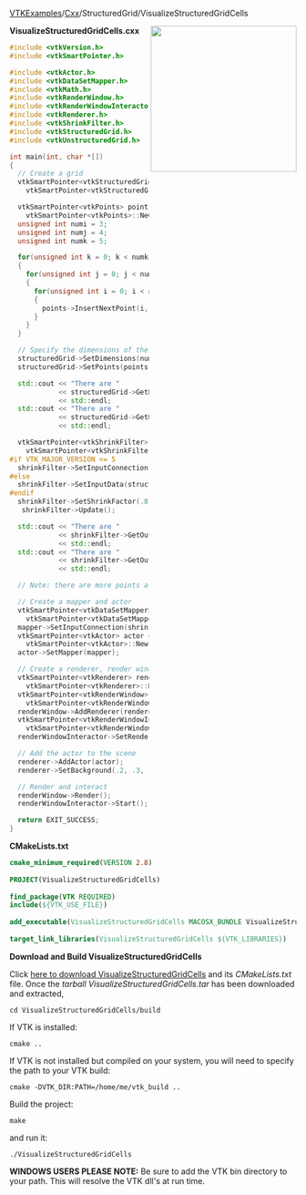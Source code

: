 [VTKExamples](Home)/[Cxx](Cxx)/StructuredGrid/VisualizeStructuredGridCells

<img align="right" src="https://github.com/lorensen/VTKExamples/raw/master/Testing/Baseline/StructuredGrid/TestVisualizeStructuredGridCells.png" width="256" />

**VisualizeStructuredGridCells.cxx**
```c++
#include <vtkVersion.h>
#include <vtkSmartPointer.h>

#include <vtkActor.h>
#include <vtkDataSetMapper.h>
#include <vtkMath.h>
#include <vtkRenderWindow.h>
#include <vtkRenderWindowInteractor.h>
#include <vtkRenderer.h>
#include <vtkShrinkFilter.h>
#include <vtkStructuredGrid.h>
#include <vtkUnstructuredGrid.h>

int main(int, char *[])
{
  // Create a grid
  vtkSmartPointer<vtkStructuredGrid> structuredGrid =
    vtkSmartPointer<vtkStructuredGrid>::New();

  vtkSmartPointer<vtkPoints> points =
    vtkSmartPointer<vtkPoints>::New();
  unsigned int numi = 3;
  unsigned int numj = 4;
  unsigned int numk = 5;

  for(unsigned int k = 0; k < numk; k++)
  {
    for(unsigned int j = 0; j < numj; j++)
    {
      for(unsigned int i = 0; i < numi; i++)
      {
        points->InsertNextPoint(i, j, k);
      }
    }
  }

  // Specify the dimensions of the grid
  structuredGrid->SetDimensions(numi, numj, numk);
  structuredGrid->SetPoints(points);

  std::cout << "There are "
            << structuredGrid->GetNumberOfPoints() << " points before shrinking."
            << std::endl;
  std::cout << "There are "
            << structuredGrid->GetNumberOfCells() << " cells before shrinking."
            << std::endl;

  vtkSmartPointer<vtkShrinkFilter> shrinkFilter =
    vtkSmartPointer<vtkShrinkFilter>::New();
#if VTK_MAJOR_VERSION <= 5
  shrinkFilter->SetInputConnection(structuredGrid->GetProducerPort());
#else
  shrinkFilter->SetInputData(structuredGrid);
#endif
  shrinkFilter->SetShrinkFactor(.8);
   shrinkFilter->Update();

  std::cout << "There are "
            << shrinkFilter->GetOutput()->GetNumberOfPoints() << " points after shrinking."
            << std::endl;
  std::cout << "There are "
            << shrinkFilter->GetOutput()->GetNumberOfCells() << " cells after shrinking."
            << std::endl;

  // Note: there are more points after shrinking because cells no longer share points.

  // Create a mapper and actor
  vtkSmartPointer<vtkDataSetMapper> mapper =
    vtkSmartPointer<vtkDataSetMapper>::New();
  mapper->SetInputConnection(shrinkFilter->GetOutputPort());
  vtkSmartPointer<vtkActor> actor =
    vtkSmartPointer<vtkActor>::New();
  actor->SetMapper(mapper);

  // Create a renderer, render window, and interactor
  vtkSmartPointer<vtkRenderer> renderer =
    vtkSmartPointer<vtkRenderer>::New();
  vtkSmartPointer<vtkRenderWindow> renderWindow =
    vtkSmartPointer<vtkRenderWindow>::New();
  renderWindow->AddRenderer(renderer);
  vtkSmartPointer<vtkRenderWindowInteractor> renderWindowInteractor =
    vtkSmartPointer<vtkRenderWindowInteractor>::New();
  renderWindowInteractor->SetRenderWindow(renderWindow);

  // Add the actor to the scene
  renderer->AddActor(actor);
  renderer->SetBackground(.2, .3, .4);

  // Render and interact
  renderWindow->Render();
  renderWindowInteractor->Start();

  return EXIT_SUCCESS;
}
```
**CMakeLists.txt**
```cmake
cmake_minimum_required(VERSION 2.8)
 
PROJECT(VisualizeStructuredGridCells)
 
find_package(VTK REQUIRED)
include(${VTK_USE_FILE})
 
add_executable(VisualizeStructuredGridCells MACOSX_BUNDLE VisualizeStructuredGridCells.cxx)
 
target_link_libraries(VisualizeStructuredGridCells ${VTK_LIBRARIES})
```

**Download and Build VisualizeStructuredGridCells**

Click [here to download VisualizeStructuredGridCells](https://github.com/lorensen/VTKWikiExamplesTarballs/raw/master/VisualizeStructuredGridCells.tar) and its *CMakeLists.txt* file.
Once the *tarball VisualizeStructuredGridCells.tar* has been downloaded and extracted,
```
cd VisualizeStructuredGridCells/build 
```
If VTK is installed:
```
cmake ..
```
If VTK is not installed but compiled on your system, you will need to specify the path to your VTK build:
```
cmake -DVTK_DIR:PATH=/home/me/vtk_build ..
```
Build the project:
```
make
```
and run it:
```
./VisualizeStructuredGridCells
```
**WINDOWS USERS PLEASE NOTE:** Be sure to add the VTK bin directory to your path. This will resolve the VTK dll's at run time.

